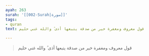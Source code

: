 ```yaml
---
ayah: 263
surah: '[[002-Surah|سورة]]'
tags:
- quran
text: قول معروف ومغفرة خير من صدقة يتبعها أذى ۗ والله غني حليم

---
```

> قول معروف ومغفرة خير من صدقة يتبعها أذى ۗ والله غني حليم

